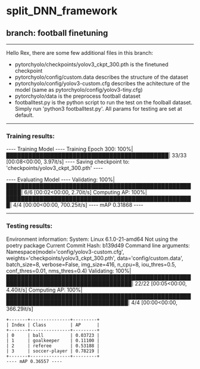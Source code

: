 # split_DNN_framework

## branch: football finetuning

-----------------

Hello Rex, there are some few additional files in this branch:
- pytorchyolo/checkpoints/yolov3_ckpt_300.pth is the finetuned checkpoint
- pytorchyolo/config/custom.data describes the structure of the dataset
- pytorchyolo/config/yolov3-custom.cfg describes the achitecture of the model (same as pytorchyolo/config/yolov3-tiny.cfg)
- pytorchyolo/data is the preprocess football dataset
- footballtest.py is the python script to run the test on the foolball dataset. Simply run 'python3 footballtest.py'. All params for testing are set at default.

-----------------

### Training results:
---- Training Model ----
Training Epoch 300: 100%|████████████████████████████████████████████| 33/33 [00:08<00:00,  3.97it/s]
---- Saving checkpoint to: 'checkpoints/yolov3_ckpt_300.pth' ----

---- Evaluating Model ----
Validating: 100%|██████████████████████████████████████████████████████| 6/6 [00:02<00:00,  2.70it/s]
Computing AP: 100%|███████████████████████████████████████████████████| 4/4 [00:00<00:00, 700.25it/s]
---- mAP 0.31868 ----

-----------------

### Testing results:

Environment information:
System: Linux 6.1.0-21-amd64
Not using the poetry package
Current Commit Hash: b139d49
Command line arguments: Namespace(model='config/yolov3-custom.cfg', weights='checkpoints/yolov3_ckpt_300.pth', data='config/custom.data', batch_size=8, verbose=False, img_size=416, n_cpu=8, iou_thres=0.5, conf_thres=0.01, nms_thres=0.4)
Validating: 100%|████████████████████████████████████████████████████████████████████████████████████| 22/22 [00:05<00:00,  4.40it/s]
Computing AP: 100%|███████████████████████████████████████████████████████████████████████████████████| 4/4 [00:00<00:00, 366.29it/s]
```
+-------+---------------+---------+
| Index | Class         | AP      |
+-------+---------------+---------+
| 0     | ball          | 0.03723 |
| 1     | goalkeeper    | 0.11100 |
| 2     | referee       | 0.53188 |
| 3     | soccer-player | 0.78219 |
+-------+---------------+---------+
---- mAP 0.36557 ----
```
